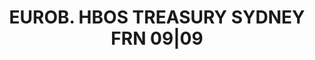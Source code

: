 ---
layout: asset
title: EUROB. HBOS TREASURY SYDNEY FRN 09|09                       
isin: XS0267496627
---